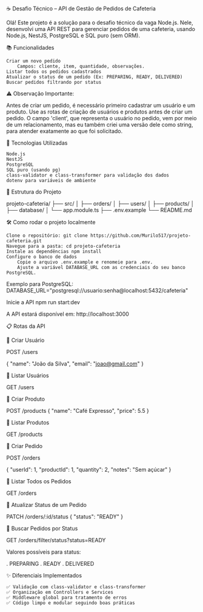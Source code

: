
☕ Desafio Técnico – API de Gestão de Pedidos de Cafeteria

Olá! Este projeto é a solução para o desafio técnico da vaga Node.js. Nele, desenvolvi uma API REST para gerenciar pedidos de uma cafeteria, usando Node.js, NestJS, PostgreSQL e SQL puro (sem ORM).

📚 Funcionalidades

    Criar um novo pedido
        Campos: cliente, item, quantidade, observações.
    Listar todos os pedidos cadastrados
    Atualizar o status de um pedido (Ex: PREPARING, READY, DELIVERED)
    Buscar pedidos filtrando por status

⚠️ Observação Importante:

Antes de criar um pedido, é necessário primeiro cadastrar um usuário e um produto.
Use as rotas de criação de usuários e produtos antes de criar um pedido.
O campo 'client', que representa o usuário no pedido, vem por meio de um relacionamento, mas eu também criei uma versão dele como string, para atender exatamente ao que foi solicitado.

🚀 Tecnologias Utilizadas

    Node.js
    NestJS
    PostgreSQL
    SQL puro (usando pg)
    class-validator e class-transformer para validação dos dados
    dotenv para variáveis de ambiente

📂 Estrutura do Projeto

projeto-cafeteria/
├── src/
│   ├── orders/
│   ├── users/
│   ├── products/
│   ├── database/
│   └── app.module.ts
├── .env.example
└── README.md

🛠️ Como rodar o projeto localmente

    Clone o repositório: git clone https://github.com/Murilo517/projeto-cafeteria.git
    Navegue para a pasta: cd projeto-cafeteria
    Instale as dependências npm install
    Configure o banco de dados
        Copie o arquivo .env.example e renomeie para .env.
        Ajuste a variável DATABASE_URL com as credenciais do seu banco PostgreSQL.

Exemplo para PostgreSQL: DATABASE_URL="postgresql://usuario:senha@localhost:5432/cafeteria"

Inicie a API npm run start:dev

A API estará disponível em: http://localhost:3000

📋 Rotas da API

🔹 Criar Usuário

POST /users

{
  "name": "João da Silva",
  "email": "joao@gmail.com"
}

🔹 Listar Usuários

GET /users

🔹 Criar Produto

POST /products
{
  "name": "Café Expresso",
  "price": 5.5
}

🔹 Listar Produtos

GET /products

🔹 Criar Pedido

POST /orders

{
  "userId": 1,
  "productId": 1,
  "quantity": 2,
  "notes": "Sem açúcar"
}

🔹 Listar Todos os Pedidos

GET /orders

🔹 Atualizar Status de um Pedido

PATCH /orders/:id/status
{
  "status": "READY"
}

🔹 Buscar Pedidos por Status

GET /orders/filter/status?status=READY

Valores possíveis para status:

. PREPARING
. READY
. DELIVERED

✨ Diferenciais Implementados

    ✅ Validação com class-validator e class-transformer
    ✅ Organização em Controllers e Services
    ✅ Middleware global para tratamento de erros
    ✅ Código limpo e modular seguindo boas práticas
